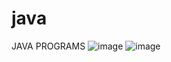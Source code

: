 # java
JAVA PROGRAMS
![image](https://github.com/Abhishekmn1999/java/assets/117501828/4a9628b9-40a3-4ce4-889b-8aea6464674e)
![image](https://github.com/Abhishekmn1999/java/assets/117501828/efde0f98-3792-4882-a580-bc103de62f7e)
